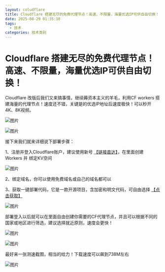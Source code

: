 ```yaml
---
layout: coludflare
title: Cloudflare 搭建无尽的免费代理节点！高速、不限量，海量优选IP可供自由切换！
date: 2025-08-29 01:35:10
tags: 
  - 技术
categories: 技术类别
---
```

# Cloudflare 搭建无尽的免费代理节点！高速、不限量，海量优选IP可供自由切换！

Cloudflare 改版后我们又来搞事情，继续薅资本主义的羊毛，利用CF workers 搭建海量的代理节点！速度还不错，关键是的优选IP地址后速度极快！可以秒开4K、8K视频。

![图片](https://telegraph-image-dp7.pages.dev/file/AgACAgUAAyEGAASgAAGGzAADDWkAAf_Jkn0rIb2gc6EiMRk6xKdpAAMdDWsbkrQIVBHXEIcYZcwtAQADAgADdwADNgQ.jpg)

![图片](https://telegraph-image-dp7.pages.dev/file/AgACAgUAAyEGAASgAAGGzAADDmkBAAFO8qjheKkxLwsAAVAyGh8p5sMAAh4NaxuStAhUVGSNgkdK3FgBAAMCAAN3AAM2BA.jpg)

接下来我们就来详细说下部署步骤：

1、注册并登入Cloudflare账户，建议使用新号 [【链接直达】](https://www.cloudflare.com/zh-cn/)，在里面创建 Workers 并 绑定KV空间

![图片](https://telegraph-image-dp7.pages.dev/file/AgACAgUAAyEGAASgAAGGzAADD2kBAaL9LSchAf5tZGAQdCURZm28AAIgDWsbkrQIVAucwC5F_s_kAQADAgADdwADNgQ.jpg)

2、绑定域名，你可以使用免费域名或自己的域名都可以

3、获取一键部署代码，它是一款开源项目，含加密和明文代码，可自由选择 [【点击获取】](https://github.com/byJoey/cfnew)

![图片](https://telegraph-image-dp7.pages.dev/file/AgACAgUAAyEGAASgAAGGzAADEGkBAksvLI3P64oKB7xE4lHa4A6EAAIhDWsbkrQIVKUamsSH_KCuAQADAgADdwADNgQ.jpg)

部署登入以后就可以在里面自由创建你需要的CF代理节点，并且可以根据不同的国家或地区进行筛选，建议选择就近原则，速度会更快！

![图片](https://telegraph-image-dp7.pages.dev/file/AgACAgUAAyEGAASgAAGGzAADEWkBAqjHVpRkXxeeivH4VWHUsthaAAIiDWsbkrQIVBRiCQ5xhos-AQADAgADdwADNgQ.jpg)

![图片](https://telegraph-image-dp7.pages.dev/file/AgACAgUAAyEGAASgAAGGzAADEmkBAvj7kaxB0z6Cf7juZ93SsvGEAAIkDWsbkrQIVA7hyZXed-sTAQADAgADdwADNgQ.jpg)

最好来一张测速截图，相当的给力！下载速度可以飙到738M左右

![图片](https://telegraph-image-dp7.pages.dev/file/AgACAgUAAyEGAASgAAGGzAADDWkAAf_Jkn0rIb2gc6EiMRk6xKdpAAMdDWsbkrQIVBHXEIcYZcwtAQADAgADdwADNgQ.jpg)